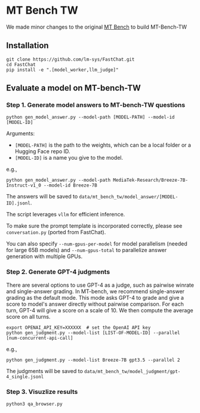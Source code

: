 # MT Bench TW

We made minor changes to the original [MT Bench](https://github.com/lm-sys/FastChat/tree/main/fastchat/llm_judge) to build MT-Bench-TW


## Installation
```
git clone https://github.com/lm-sys/FastChat.git
cd FastChat
pip install -e ".[model_worker,llm_judge]"
```

## Evaluate a model on MT-bench-TW

### Step 1. Generate model answers to MT-bench-TW questions
```
python gen_model_answer.py --model-path [MODEL-PATH] --model-id [MODEL-ID]
```
Arguments:
  - `[MODEL-PATH]` is the path to the weights, which can be a local folder or a Hugging Face repo ID.
  - `[MODEL-ID]` is a name you give to the model.

e.g.,
```
python gen_model_answer.py --model-path MediaTek-Research/Breeze-7B-Instruct-v1_0 --model-id Breeze-7B
```
The answers will be saved to `data/mt_bench_tw/model_answer/[MODEL-ID].jsonl`.

The script leverages `vllm` for efficient inference.

To make sure the prompt template is incorporated correctly, please see `conversation.py` (ported from FastChat).

You can also specify `--num-gpus-per-model` for model parallelism (needed for large 65B models) and `--num-gpus-total` to parallelize answer generation with multiple GPUs.

### Step 2. Generate GPT-4 judgments
There are several options to use GPT-4 as a judge, such as pairwise winrate and single-answer grading.
In MT-bench, we recommend single-answer grading as the default mode.
This mode asks GPT-4 to grade and give a score to model's answer directly without pairwise comparison.
For each turn, GPT-4 will give a score on a scale of 10. We then compute the average score on all turns.

```
export OPENAI_API_KEY=XXXXXX  # set the OpenAI API key
python gen_judgment.py --model-list [LIST-OF-MODEL-ID] --parallel [num-concurrent-api-call]
```

e.g.,
```
python gen_judgment.py --model-list Breeze-7B gpt3.5 --parallel 2
```
The judgments will be saved to `data/mt_bench_tw/model_judgment/gpt-4_single.jsonl`


### Step 3. Visuzlize results
```
python3 qa_browser.py
```